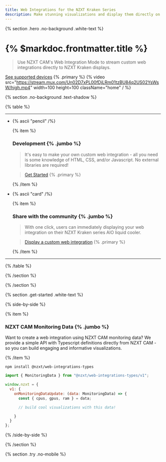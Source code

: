 ```yaml
---
title: Web Integrations for the NZXT Kraken Series
description: Make stunning visualizations and display them directly on your NZXT Kraken
---
```


{% section .hero .no-background .white-text %}

# {% $markdoc.frontmatter.title %}

> Use NZXT CAM's Web Integration Mode to stream custom web integrations directly to NZXT Kraken displays.

[See supported devices](/docs/faq#supported-devices) {% .primary %}
{% video src="https://stream.mux.com/Un02D7xPL00fDjLRm01tzBU84q2US02YsWsW/high.mp4" width=100 height=100 className="home" / %}

{% section .no-background .text-shadow %}

{% table %}

---

- {% ascii "pencil" /%}

  {% item %}

  ### Development {% .jumbo %}

  > It's easy to make your own custom web integration - all you need is some knowledge of HTML, CSS, and/or Javascript. No external libraries are required!

  > [Get Started](/docs/browsers) {% .primary %}

  {% /item %}

- {% ascii "card" /%}

  {% item %}

  ### Share with the community {% .jumbo %}

  > With one click, users can immediately displaying your web integration on their NZXT Kraken series AIO liquid cooler.

  > [Display a custom web integration](/docs/installation) {% .primary %}

  {% /item %}

---

{% /table %}

{% /section %}

{% /section %}

{% section .get-started .white-text %}

{% side-by-side %}

{% item %}

### NZXT CAM Monitoring Data {% .jumbo %}

Want to create a web integration using NZXT CAM monitoring data? We provide a simple API with Typescript definitions directly from NZXT CAM - so you can build engaging and informative visualizations.

{% /item %}

```shell
npm install @nzxt/web-integrations-types
```

```js
import { MonitoringData } from "@nzxt/web-integrations-types/v1";

window.nzxt = {
  v1: {
    onMonitoringDataUpdate: (data: MonitoringData) => {
      const { cpus, gpus, ram } = data;

      // build cool visualizations with this data!

    }
  }
};
```

{% /side-by-side %}

{% /section %}

{% section .try .no-mobile %}
